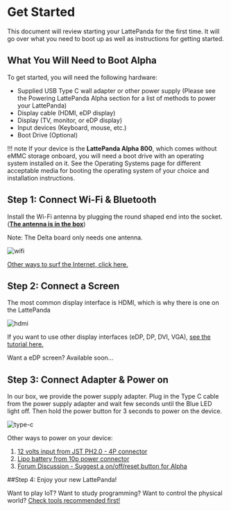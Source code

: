 # Get Started

This document will review starting your LattePanda for the first time. It will go over what you need to boot up as well as instructions for getting started.

## What You Will Need to Boot Alpha
To get started, you will need the following hardware:

* Supplied USB Type C wall adapter or other power supply (Please see the Powering LattePanda Alpha section for a list of methods to power your LattePanda)
* Display cable (HDMI, eDP display)
* Display (TV, monitor, or eDP display)
* Input devices (Keyboard, mouse, etc.)
* Boot Drive (Optional)

!!! note
    If your device is the **LattePanda Alpha 800**, which comes without eMMC storage onboard, you will need a boot drive with an operating system installed on it. See the Operating Systems page for different acceptable media for booting the operating system of your choice and installation instructions.

## Step 1: Connect Wi-Fi & Bluetooth

Install the Wi-Fi antenna by plugging the round shaped end into the socket. (<u>**The antenna is in the box**</u>) 

Note: The Delta board only needs one antenna.

![wifi](https://i.imgur.com/0i3tcAQ.gif)

[Other ways to surf the Internet, click here.][1]

## Step 2: Connect a Screen

The most common display interface is HDMI, which is why there is one on the LattePanda

![hdmi](https://i.imgur.com/B8Ev5US.gif)

If you want to use other display interfaces (eDP, DP, DVI, VGA), [see the tutorial here.][2]

Want a eDP screen?  Available soon...

[1]: /content/alpha_edition/connectivity
[2]: /content/alpha_edition/peripherals



## Step 3: Connect Adapter & Power on

In our box, we provide the power supply adapter. Plug in the Type C cable from the power supply adapter and wait few seconds until the Blue LED light off. Then hold the power button for 3 seconds to power on the device. 

![type-c](https://i.imgur.com/20w6pnw.gif)

Other ways to power on your device:

1. [12 volts input from JST PH2.0 - 4P connector][3]
2. [Lipo battery from 10p power connector][4]
3. [Forum Discussion - Suggest a on/off/reset button for Alpha][5]

[3]: /content/alpha_edition/io_playability
[4]: https://www.lattepanda.com/topic-f13t16675.html
[5]: https://www.lattepanda.com/topic-f23t17507.html

##Step 4: Enjoy your new LattePanda!

Want to play IoT? Want to study programming? Want to control the physical world? [Check tools recommended first!][6]

[6]: /content/alpha_edition/ide

